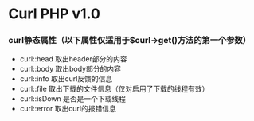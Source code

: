 # Curl PHP v1.0

### curl静态属性（以下属性仅适用于$curl->get()方法的第一个参数）
- curl::head  取出header部分的内容
- curl::body  取出body部分的内容
- curl::info  取出curl反馈的信息
- curl::file  取出下载的文件信息（仅对启用了下载的线程有效）
- curl::isDown  是否是一个下载线程
- curl::error   取出curl的报错信息


